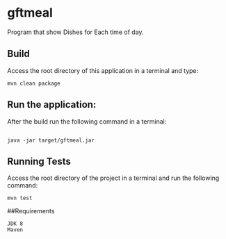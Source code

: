 # gftmeal
Program that show Dishes for Each time of day.


## Build

Access the root directory of this application in a terminal and type:

```
mvn clean package
```


## Run the application:

After the build run the following command in a terminal:

```

java -jar target/gftmeal.jar
```

## Running Tests

Access the root directory of the project in a terminal and run the following command:

```
mvn test
```

##Requirements

```
JDK 8
Maven
```